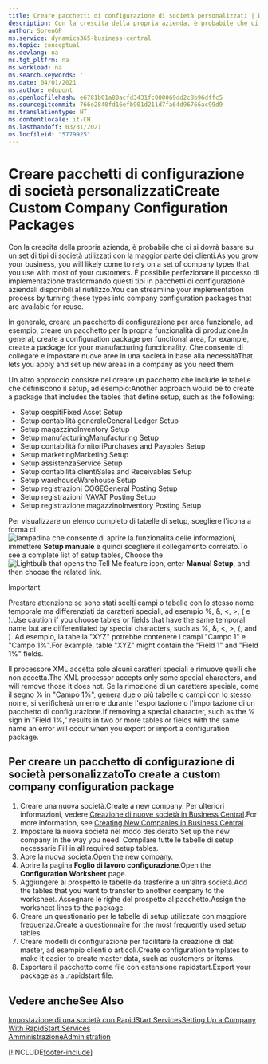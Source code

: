 ```yaml
---
title: Creare pacchetti di configurazione di società personalizzati | Documenti Microsoft
description: Con la crescita della propria azienda, è probabile che ci si dovrà basare su un set di tipi di società utilizzati con la maggior parte dei clienti. È possibile perfezionare il processo di implementazione trasformando questi tipi in pacchetti di configurazione aziendali disponibili al riutilizzo.
author: SorenGP
ms.service: dynamics365-business-central
ms.topic: conceptual
ms.devlang: na
ms.tgt_pltfrm: na
ms.workload: na
ms.search.keywords: ''
ms.date: 04/01/2021
ms.author: edupont
ms.openlocfilehash: e6781b01a80acfd3431fc000069dd2c8b96dffc5
ms.sourcegitcommit: 766e2840fd16efb901d211d7fa64d96766ac99d9
ms.translationtype: HT
ms.contentlocale: it-CH
ms.lasthandoff: 03/31/2021
ms.locfileid: "5779925"
---
```

# <a name="create-custom-company-configuration-packages"></a><span data-ttu-id="6ac0e-104">Creare pacchetti di configurazione di società personalizzati</span><span class="sxs-lookup"><span data-stu-id="6ac0e-104">Create Custom Company Configuration Packages</span></span>
<span data-ttu-id="6ac0e-105">Con la crescita della propria azienda, è probabile che ci si dovrà basare su un set di tipi di società utilizzati con la maggior parte dei clienti.</span><span class="sxs-lookup"><span data-stu-id="6ac0e-105">As you grow your business, you will likely come to rely on a set of company types that you use with most of your customers.</span></span> <span data-ttu-id="6ac0e-106">È possibile perfezionare il processo di implementazione trasformando questi tipi in pacchetti di configurazione aziendali disponibili al riutilizzo.</span><span class="sxs-lookup"><span data-stu-id="6ac0e-106">You can streamline your implementation process by turning these types into company configuration packages that are available for reuse.</span></span>  

<span data-ttu-id="6ac0e-107">In generale, creare un pacchetto di configurazione per area funzionale, ad esempio, creare un pacchetto per la propria funzionalità di produzione.</span><span class="sxs-lookup"><span data-stu-id="6ac0e-107">In general, create a configuration package per functional area, for example, create a package for your manufacturing functionality.</span></span> <span data-ttu-id="6ac0e-108">Che consente di collegare e impostare nuove aree in una società in base alla necessità</span><span class="sxs-lookup"><span data-stu-id="6ac0e-108">That lets you apply and set up new areas in a company as you need them</span></span>  

<span data-ttu-id="6ac0e-109">Un altro approccio consiste nel creare un pacchetto che include le tabelle che definiscono il setup, ad esempio:</span><span class="sxs-lookup"><span data-stu-id="6ac0e-109">Another approach would be to create a package that includes the tables that define setup, such as the following:</span></span>  

-   <span data-ttu-id="6ac0e-110">Setup cespiti</span><span class="sxs-lookup"><span data-stu-id="6ac0e-110">Fixed Asset Setup</span></span>  
-   <span data-ttu-id="6ac0e-111">Setup contabilità generale</span><span class="sxs-lookup"><span data-stu-id="6ac0e-111">General Ledger Setup</span></span>  
-   <span data-ttu-id="6ac0e-112">Setup magazzino</span><span class="sxs-lookup"><span data-stu-id="6ac0e-112">Inventory Setup</span></span>  
-   <span data-ttu-id="6ac0e-113">Setup manufacturing</span><span class="sxs-lookup"><span data-stu-id="6ac0e-113">Manufacturing Setup</span></span>  
-   <span data-ttu-id="6ac0e-114">Setup contabilità fornitori</span><span class="sxs-lookup"><span data-stu-id="6ac0e-114">Purchases and Payables Setup</span></span>  
-   <span data-ttu-id="6ac0e-115">Setup marketing</span><span class="sxs-lookup"><span data-stu-id="6ac0e-115">Marketing Setup</span></span>  
-   <span data-ttu-id="6ac0e-116">Setup assistenza</span><span class="sxs-lookup"><span data-stu-id="6ac0e-116">Service Setup</span></span>  
-   <span data-ttu-id="6ac0e-117">Setup contabilità clienti</span><span class="sxs-lookup"><span data-stu-id="6ac0e-117">Sales and Receivables Setup</span></span>  
-   <span data-ttu-id="6ac0e-118">Setup warehouse</span><span class="sxs-lookup"><span data-stu-id="6ac0e-118">Warehouse Setup</span></span>  
-   <span data-ttu-id="6ac0e-119">Setup registrazioni COGE</span><span class="sxs-lookup"><span data-stu-id="6ac0e-119">General Posting Setup</span></span>  
-   <span data-ttu-id="6ac0e-120">Setup registrazioni IVA</span><span class="sxs-lookup"><span data-stu-id="6ac0e-120">VAT Posting Setup</span></span>  
-   <span data-ttu-id="6ac0e-121">Setup registrazione magazzino</span><span class="sxs-lookup"><span data-stu-id="6ac0e-121">Inventory Posting Setup</span></span>  

<span data-ttu-id="6ac0e-122">Per visualizzare un elenco completo di tabelle di setup, scegliere l'icona a forma di ![lampadina che consente di aprire la funzionalità delle informazioni](media/ui-search/search_small.png "Informazioni sull'operazione che si desidera eseguire"), immettere **Setup manuale** e quindi scegliere il collegamento correlato.</span><span class="sxs-lookup"><span data-stu-id="6ac0e-122">To see a complete list of setup tables, Choose the ![Lightbulb that opens the Tell Me feature](media/ui-search/search_small.png "Tell me what you want to do") icon, enter **Manual Setup**, and then choose the related link.</span></span>  

> [!IMPORTANT]
> <span data-ttu-id="6ac0e-123">Prestare attenzione se sono stati scelti campi o tabelle con lo stesso nome temporale ma differenziati da caratteri speciali, ad esempio %, &, <, >, ( e ).</span><span class="sxs-lookup"><span data-stu-id="6ac0e-123">Use caution if you choose tables or fields that have the same temporal name but are differentiated by special characters, such as %, &, <, >, (, and ).</span></span> <span data-ttu-id="6ac0e-124">Ad esempio, la tabella "XYZ" potrebbe contenere i campi "Campo 1" e "Campo 1%".</span><span class="sxs-lookup"><span data-stu-id="6ac0e-124">For example, table "XYZ" might contain the "Field 1" and "Field 1%" fields.</span></span>
>
> <span data-ttu-id="6ac0e-125">Il processore XML accetta solo alcuni caratteri speciali e rimuove quelli che non accetta.</span><span class="sxs-lookup"><span data-stu-id="6ac0e-125">The XML processor accepts only some special characters, and will remove those it does not.</span></span> <span data-ttu-id="6ac0e-126">Se la rimozione di un carattere speciale, come il segno % in "Campo 1%", genera due o più tabelle o campi con lo stesso nome, si verificherà un errore durante l'esportazione o l'importazione di un pacchetto di configurazione.</span><span class="sxs-lookup"><span data-stu-id="6ac0e-126">If removing a special character, such as the % sign in "Field 1%," results in two or more tables or fields with the same name an error will occur when you export or import a configuration package.</span></span>

## <a name="to-create-a-custom-company-configuration-package"></a><span data-ttu-id="6ac0e-127">Per creare un pacchetto di configurazione di società personalizzato</span><span class="sxs-lookup"><span data-stu-id="6ac0e-127">To create a custom company configuration package</span></span>  
1.  <span data-ttu-id="6ac0e-128">Creare una nuova società.</span><span class="sxs-lookup"><span data-stu-id="6ac0e-128">Create a new company.</span></span> <span data-ttu-id="6ac0e-129">Per ulteriori informazioni, vedere [Creazione di nuove società in Business Central](about-new-company.md).</span><span class="sxs-lookup"><span data-stu-id="6ac0e-129">For more information, see [Creating New Companies in Business Central](about-new-company.md).</span></span>  
3.  <span data-ttu-id="6ac0e-130">Impostare la nuova società nel modo desiderato.</span><span class="sxs-lookup"><span data-stu-id="6ac0e-130">Set up the new company in the way you need.</span></span> <span data-ttu-id="6ac0e-131">Compilare tutte le tabelle di setup necessarie.</span><span class="sxs-lookup"><span data-stu-id="6ac0e-131">Fill in all required setup tables.</span></span>  
4.  <span data-ttu-id="6ac0e-132">Apre la nuova società.</span><span class="sxs-lookup"><span data-stu-id="6ac0e-132">Open the new company.</span></span>
5. <span data-ttu-id="6ac0e-133">Aprire la pagina **Foglio di lavoro configurazione**.</span><span class="sxs-lookup"><span data-stu-id="6ac0e-133">Open the **Configuration Worksheet** page.</span></span>  
6.  <span data-ttu-id="6ac0e-134">Aggiungere al prospetto le tabelle da trasferire a un'altra società.</span><span class="sxs-lookup"><span data-stu-id="6ac0e-134">Add the tables that you want to transfer to another company to the worksheet.</span></span> <span data-ttu-id="6ac0e-135">Assegnare le righe del prospetto al pacchetto.</span><span class="sxs-lookup"><span data-stu-id="6ac0e-135">Assign the worksheet lines to the package.</span></span>  
7.  <span data-ttu-id="6ac0e-136">Creare un questionario per le tabelle di setup utilizzate con maggiore frequenza.</span><span class="sxs-lookup"><span data-stu-id="6ac0e-136">Create a questionnaire for the most frequently used setup tables.</span></span>  
8.  <span data-ttu-id="6ac0e-137">Creare modelli di configurazione per facilitare la creazione di dati master, ad esempio clienti o articoli.</span><span class="sxs-lookup"><span data-stu-id="6ac0e-137">Create configuration templates to make it easier to create master data, such as customers or items.</span></span>  
9.  <span data-ttu-id="6ac0e-138">Esportare il pacchetto come file con estensione rapidstart.</span><span class="sxs-lookup"><span data-stu-id="6ac0e-138">Export your package as a .rapidstart file.</span></span>  

## <a name="see-also"></a><span data-ttu-id="6ac0e-139">Vedere anche</span><span class="sxs-lookup"><span data-stu-id="6ac0e-139">See Also</span></span>  
[<span data-ttu-id="6ac0e-140">Impostazione di una società con RapidStart Services</span><span class="sxs-lookup"><span data-stu-id="6ac0e-140">Setting Up a Company With RapidStart Services</span></span>](admin-set-up-a-company-with-rapidstart.md)  
[<span data-ttu-id="6ac0e-141">Amministrazione</span><span class="sxs-lookup"><span data-stu-id="6ac0e-141">Administration</span></span>](admin-setup-and-administration.md)


[!INCLUDE[footer-include](includes/footer-banner.md)]